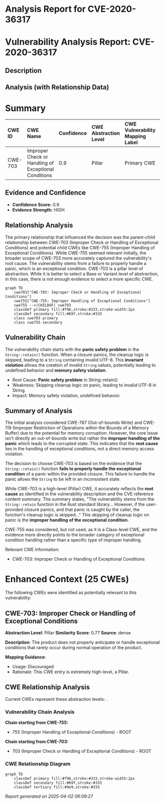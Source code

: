 # Analysis Report for CVE-2020-36317

# Vulnerability Analysis Report: CVE-2020-36317

## Description



## Analysis (with Relationship Data)

# Summary
| CWE ID  | CWE Name                                                              | Confidence | CWE Abstraction Level | CWE Vulnerability Mapping Label | CWE-Vulnerability Mapping Notes |
| :------- | :-------------------------------------------------------------------- | :--------- | :---------------------- | :------------------------------ | :------------------------------ |
| CWE-703 | Improper Check or Handling of Exceptional Conditions               | 0.9        | Pillar                  | Primary CWE                     | Discouraged                   |

## Evidence and Confidence

*   **Confidence Score:** 0.9
*   **Evidence Strength:** HIGH

## Relationship Analysis
The primary relationship that influenced the decision was the parent-child relationship between CWE-703 (Improper Check or Handling of Exceptional Conditions) and potential child CWEs like CWE-755 (Improper Handling of Exceptional Conditions). While CWE-755 seemed relevant initially, the broader scope of CWE-703 more accurately captured the vulnerability's root cause. The vulnerability stems from a failure to properly handle a panic, which is an exceptional condition. CWE-703 is a pillar level of abstraction. While it is better to select a Base or Variant level of abstraction, in this case, there is not enough evidence to select a more specific CWE.

```mermaid
graph TD
    cwe703["CWE-703: Improper Check or Handling of Exceptional Conditions"]
    cwe755["CWE-755: Improper Handling of Exceptional Conditions"]
    cwe755 -->|CHILDOF| cwe703
    classDef primary fill:#f96,stroke:#333,stroke-width:2px
    classDef secondary fill:#69f,stroke:#333
    class cwe703 primary
    class cwe755 secondary
```

## Vulnerability Chain
The vulnerability chain starts with the **panic safety problem** in the `String::retain()` function. When a closure panics, the cleanup logic is skipped, leading to a `String` containing invalid UTF-8. This **invariant violation** allows the creation of invalid `String` values, potentially leading to undefined behavior and **memory safety violation**.
  - Root Cause: **Panic safety problem** in String::retain()
  - Weakness: Skipping cleanup logic on panic, leading to invalid UTF-8 in String.
  - Impact: Memory safety violation, undefined behavior.

## Summary of Analysis
The initial analysis considered CWE-787 (Out-of-bounds Write) and CWE-119 (Improper Restriction of Operations within the Bounds of a Memory Buffer) due to the potential for memory corruption. However, the core issue isn't directly an out-of-bounds write but rather the **improper handling of the panic** which leads to the corrupted state. This indicates that the **root cause** lies in the handling of exceptional conditions, not a direct memory access violation.

The decision to choose CWE-703 is based on the evidence that the `String::retain()` function **fails to properly handle the exceptional condition** of a panic within the provided closure. This failure to handle the panic allows the `String` to be left in an inconsistent state.

While CWE-703 is a high-level (Pillar) CWE, it accurately reflects the **root cause** as identified in the vulnerability description and the CVE reference content summary. The summary states, "The vulnerability stems from the `String::retain` function in the Rust standard library... However, if the user-provided closure panics, and that panic is caught by the caller, the function's cleanup logic is skipped..." This skipping of cleanup logic on panic is the **improper handling of the exceptional condition.**

CWE-755 was considered, but not used, as it is a Class-level CWE, and the evidence more directly points to the broader category of exceptional condition handling rather than a specific type of improper handling.

Relevant CWE Information:
- CWE-703: Improper Check or Handling of Exceptional Conditions

# Enhanced Context (25 CWEs)
The following CWEs were identified as potentially relevant to this vulnerability:

## CWE-703: Improper Check or Handling of Exceptional Conditions
**Abstraction Level**: Pillar
**Similarity Score**: 0.77
**Source**: dense

**Description**:
The product does not properly anticipate or handle exceptional conditions that rarely occur during normal operation of the product.

**Mapping Guidance**:
- Usage: Discouraged
- Rationale: This CWE entry is extremely high-level, a Pillar.


## CWE Relationship Analysis

Current CWEs represent these abstraction levels: .


### Vulnerability Chain Analysis

**Chain starting from CWE-755:**
- 755 (Improper Handling of Exceptional Conditions) - ROOT


**Chain starting from CWE-703:**
- 703 (Improper Check or Handling of Exceptional Conditions) - ROOT



### CWE Relationship Diagram

```mermaid
graph TD
    classDef primary fill:#f96,stroke:#333,stroke-width:2px
    classDef secondary fill:#69f,stroke:#333
    classDef tertiary fill:#9e9,stroke:#333
```



*Report generated on 2025-04-02 06:09:27*
